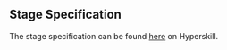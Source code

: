 ## Stage Specification

The stage specification can be found [here](https://hyperskill.org/projects/51/stages/278/implement) on Hyperskill.